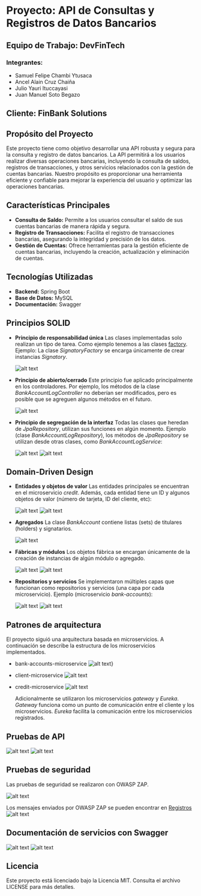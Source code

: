 # Proyecto: API de Consultas y Registros de Datos Bancarios

## Equipo de Trabajo: DevFinTech

### Integrantes:
- Samuel Felipe Chambi Ytusaca
- Ancel Alain Cruz Chaiña 
- Julio Yauri Ituccayasi
- Juan Manuel Soto Begazo

## Cliente: FinBank Solutions

## Propósito del Proyecto

Este proyecto tiene como objetivo desarrollar una API robusta y segura para la consulta y registro de datos bancarios. La API permitirá a los usuarios realizar diversas operaciones bancarias, incluyendo la consulta de saldos, registros de transacciones, y otros servicios relacionados con la gestión de cuentas bancarias. Nuestro propósito es proporcionar una herramienta eficiente y confiable para mejorar la experiencia del usuario y optimizar las operaciones bancarias.

## Características Principales

- **Consulta de Saldo:** Permite a los usuarios consultar el saldo de sus cuentas bancarias de manera rápida y segura.
- **Registro de Transacciones:** Facilita el registro de transacciones bancarias, asegurando la integridad y precisión de los datos.
- **Gestión de Cuentas:** Ofrece herramientas para la gestión eficiente de cuentas bancarias, incluyendo la creación, actualización y eliminación de cuentas.

## Tecnologías Utilizadas

- **Backend:** Spring Boot
- **Base de Datos:** MySQL
- **Documentación:** Swagger


## Principios SOLID

- **Principio de responsabilidad única**
  Las clases implementadas solo realizan un tipo de tarea. Como ejemplo tenemos a las clases [factory](./bank_api/credit-microservice/src/main/java/com/microservice/credit/factory/). Ejemplo: La clase *SignatoryFactory* se encarga únicamente de crear instancias *Signatory*.

  ![alt text](assets/solid/signatory_factory.png)


- **Principio de abierto/cerrado**
  Este principio fue aplicado principalmente en los controladores. Por ejemplo, los métodos de la clase *BankAccountLogController* no deberían ser modificados, pero es posible que se agreguen algunos métodos en el futuro.

  ![alt text](assets/solid/abierto_cerrado.png)


<!-- - **Principio de sustitución de Liskov** -->
- **Principio de segregación de la interfaz**
  Todas las clases que heredan de *JpaRepository*, utilizan sus funciones en algún momento. Ejemplo (clase *BankAccountLogRepository*), los métodos de *JpaRepository* se utilizan desde otras clases, como *BankAccountLogService*:

  ![alt text](assets/solid/jpa_extends.png)
  ![alt text](assets/solid/bankaccount_service.png)

<!-- - **Principio de inversión de dependencias** -->


## Domain-Driven Design

- **Entidades y objetos de valor**
  Las entidades principales se encuentran en el microservicio *credit*. Además, cada entidad tiene un ID y algunos objetos de valor (número de tarjeta, ID del cliente, etc):

  ![alt text](assets/ddd/entidades.png)
  ![alt text](assets/ddd/creditcard.png)

- **Agregados**
  La clase *BankAccount* contiene listas (sets) de titulares (holders) y signatarios.

  ![alt text](assets/ddd/bank_account_agregados.png)

- **Fábricas y módulos**
  Los objetos fábrica se encargan únicamente de la creación de instancias de algún módulo o agregado.

  ![alt text](assets/ddd/factories.png)
  ![alt text](assets/ddd/holder_factory.png)

- **Repositorios y servicios**
  Se implementaron múltiples capas que funcionan como repositorios y servicios (una capa por cada microservicio). Ejemplo (microservicio *bank-accounts*):

  ![alt text](assets/ddd/bank_accounts_repositorios.png)
  ![alt text](assets/ddd/bank_accounts_servicios.png)

## Patrones de arquitectura

El proyecto siguió una arquitectura basada en microservicios. A continuación se describe la estructura de los microservicios implementados. 
- bank-accounts-microservice
  ![alt text](assets/microservicios/bank-account-microservice.drawio.png)}

- client-microservice
  ![alt text](assets/microservicios/client.drawio.png)

- credit-microservice
  ![alt text](assets/microservicios/credit.drawio.png)

  Adicionalmente se utilizaron los microservicios *gateway* y *Eureka*. *Gateway* funciona como un punto de comunicación entre el cliente y los microservicios. *Eureka* facilita la comunicación entre los microservicios registrados. 

## Pruebas de API 
![alt text](assets/swagger/swagger-api1.jpeg)
![alt text](assets/swagger/swagger-api2.jpeg)

<!-- ## Pruebas de rendimiento  -->

## Pruebas de seguridad

Las pruebas de seguridad se realizaron con OWASP ZAP. 

![alt text](assets/owasp/owasp1.jpeg)

Los mensajes enviados por OWASP ZAP se pueden encontrar en [Registros](./assets/owasp/Registro.csv)
![alt text](assets/owasp/registros.png)

## Documentación de servicios con Swagger

![alt text](assets/swagger/swagger-main.jpeg)
![alt text](assets/swagger/swagger.jpeg)

## Licencia

Este proyecto está licenciado bajo la Licencia MIT. Consulta el archivo LICENSE para más detalles.
